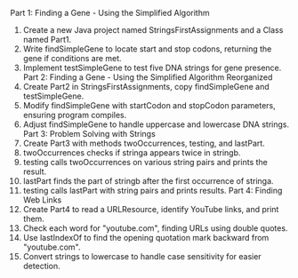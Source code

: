 Part 1: Finding a Gene - Using the Simplified Algorithm
1. Create a new Java project named StringsFirstAssignments and a Class named Part1.
2. Write findSimpleGene to locate start and stop codons, returning the gene if conditions are met.
3. Implement testSimpleGene to test five DNA strings for gene presence.
Part 2: Finding a Gene - Using the Simplified Algorithm Reorganized
1. Create Part2 in StringsFirstAssignments, copy findSimpleGene and testSimpleGene.
2. Modify findSimpleGene with startCodon and stopCodon parameters, ensuring program compiles.
3. Adjust findSimpleGene to handle uppercase and lowercase DNA strings.
Part 3: Problem Solving with Strings
1. Create Part3 with methods twoOccurrences, testing, and lastPart.
2. twoOccurrences checks if stringa appears twice in stringb.
3. testing calls twoOccurrences on various string pairs and prints the result.
4. lastPart finds the part of stringb after the first occurrence of stringa.
5. testing calls lastPart with string pairs and prints results.
Part 4: Finding Web Links
1. Create Part4 to read a URLResource, identify YouTube links, and print them.
2. Check each word for "youtube.com", finding URLs using double quotes.
3. Use lastIndexOf to find the opening quotation mark backward from "youtube.com".
4. Convert strings to lowercase to handle case sensitivity for easier detection.
